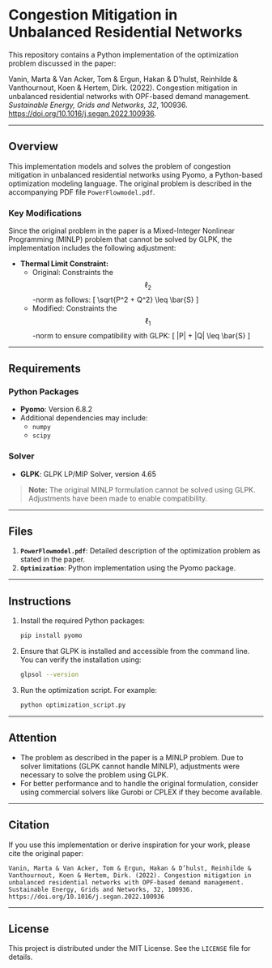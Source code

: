 # Congestion Mitigation in Unbalanced Residential Networks

This repository contains a Python implementation of the optimization problem discussed in the paper:

Vanin, Marta & Van Acker, Tom & Ergun, Hakan & D’hulst, Reinhilde & Vanthournout, Koen & Hertem, Dirk. (2022). Congestion mitigation in unbalanced residential networks with OPF-based demand management. *Sustainable Energy, Grids and Networks, 32*, 100936. https://doi.org/10.1016/j.segan.2022.100936.

---

## Overview

This implementation models and solves the problem of congestion mitigation in unbalanced residential networks using Pyomo, a Python-based optimization modeling language. The original problem is described in the accompanying PDF file `PowerFlowmodel.pdf`.

### Key Modifications

Since the original problem in the paper is a Mixed-Integer Nonlinear Programming (MINLP) problem that cannot be solved by GLPK, the implementation includes the following adjustment:

- **Thermal Limit Constraint:**
  - Original: Constraints the $$ \ell_2 $$-norm as follows:
    \[
    \sqrt{P^2 + Q^2} \leq \bar{S}
    \]
  - Modified: Constraints the $$\ell_1 $$-norm to ensure compatibility with GLPK:
    \[
    |P| + |Q| \leq \bar{S}
    \]

---

## Requirements

### Python Packages

- **Pyomo**: Version 6.8.2
- Additional dependencies may include:
  - `numpy`
  - `scipy`

### Solver

- **GLPK**: GLPK LP/MIP Solver, version 4.65

> **Note:** The original MINLP formulation cannot be solved using GLPK. Adjustments have been made to enable compatibility.

---

## Files

1. **`PowerFlowmodel.pdf`**: Detailed description of the optimization problem as stated in the paper.
2. **`Optimization`**: Python implementation using the Pyomo package.

---

## Instructions

1. Install the required Python packages:
   ```bash
   pip install pyomo
   ```

2. Ensure that GLPK is installed and accessible from the command line. You can verify the installation using:
   ```bash
   glpsol --version
   ```

3. Run the optimization script. For example:
   ```bash
   python optimization_script.py
   ```

---

## Attention

- The problem as described in the paper is a MINLP problem. Due to solver limitations (GLPK cannot handle MINLP), adjustments were necessary to solve the problem using GLPK.
- For better performance and to handle the original formulation, consider using commercial solvers like Gurobi or CPLEX if they become available.

---

## Citation

If you use this implementation or derive inspiration for your work, please cite the original paper:

```text
Vanin, Marta & Van Acker, Tom & Ergun, Hakan & D’hulst, Reinhilde & Vanthournout, Koen & Hertem, Dirk. (2022). Congestion mitigation in unbalanced residential networks with OPF-based demand management. Sustainable Energy, Grids and Networks, 32, 100936. https://doi.org/10.1016/j.segan.2022.100936
```

---

## License

This project is distributed under the MIT License. See the `LICENSE` file for details.
